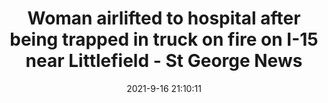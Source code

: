 ---
"title": "Woman airlifted to hospital after being trapped in truck on fire on I-15 near Littlefield - St George News"
"date": "2021-9-16 21:10:11"
"feed_name": "GOOGLENEWSCONSTRUCTION"
"feed_website": "https://news.google.com/search?q=construction%2Bincident&hl=en-US&gl=US&ceid=US:en"
"feed_rss": "https://news.google.com/rss/search?q=construction%2Bincident&hl=en-US&gl=US&ceid=US:en"
"link": "https://www.stgeorgeutah.com/news/archive/2021/09/16/cdr-woman-airlifted-to-hospital-after-being-trapped-in-truck-on-fire-on-i-15-near-littlefield/"
"file": "_posts/2021-1-1-08e51561142520b1570f45d4e7dbe82fff4aa62c.md"
"accident": "1"
"drilling": "0"
---